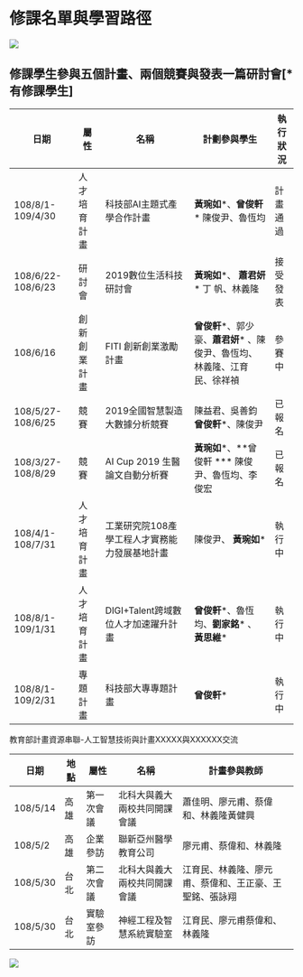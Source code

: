 修課名單與學習路徑
==
![](https://github.com/yihlonlin/Natural-Language-Processing/blob/master/image/list.jpg?raw=true)  

修課學生參與五個計畫、兩個競賽與發表一篇研討會[\*有修課學生]
--

| **日期** | **屬性** | **名稱** | **計劃參與學生** | **執行狀況** |
| --- | --- | --- | --- | --- |
| 108/8/1-109/4/30 | 人才培育計畫 | 科技部AI主題式產學合作計畫 | **黃琬如***、**曾俊軒*** 陳俊尹、魯恆均 | 計畫通過 |
| 108/6/22-108/6/23 | 研討會 | 2019數位生活科技研討會 | **黃琬如***、 **蕭君妍*** 丁  帆、林義隆 | 接受發表 |
| 108/6/16 | 創新創業計畫 | FITI 創新創業激勵計畫 | **曾俊軒***、郭少豪、**蕭君妍*** 、陳俊尹、魯恆均、林義隆、江育民、徐祥禎 | 參賽中 |
| 108/5/27-108/6/25 | 競賽 | 2019全國智慧製造大數據分析競賽 | 陳益君、吳善鈞 **曾俊軒***、陳俊尹 | 已報名 |
| 108/3/27-108/8/29 | 競賽 | AI Cup 2019 生醫論文自動分析賽 | **黃琬如***、**曾俊軒 *** 陳俊尹、魯恆均、李俊宏 | 已報名 |
| 108/4/1-108/7/31 | 人才培育計畫 | 工業研究院108產學工程人才實務能力發展基地計畫 | 陳俊尹、 **黃琬如*** | 執行中 |
| 108/8/1-109/1/31 | 人才培育計畫 | DIGI+Talent跨域數位人才加速躍升計畫 | **曾俊軒***、魯恆均、**劉家銘*** 、 **黃思維*** | 執行中 |
| 108/8/1-109/2/31 | 專題計畫 | 科技部大專專題計畫 | **曾俊軒*** | 執行中 |

教育部計畫資源串聯-人工智慧技術與計畫XXXXX與XXXXXX交流

| **日期** | **地點** | **屬性** | **名稱** | **計畫參與教師** |
| --- | --- | --- | --- | --- |
| 108/5/14 | 高雄 | 第一次會議 | 北科大與義大兩校共同開課會議 | 蕭佳明、廖元甫、蔡偉和、林義隆黃健興 |
| 108/5/2 | 高雄 | 企業參訪 | 聯新亞州醫學教育公司 | 廖元甫、蔡偉和、林義隆 |
| 108/5/30 | 台北 | 第二次會議 | 北科大與義大兩校共同開課會議 | 江育民、林義隆、廖元甫、蔡偉和、王正豪、王聖銘、張詠翔 |
| 108/5/30 | 台北 | 實驗室參訪 | 神經工程及智慧系統實驗室 | 江育民、廖元甫蔡偉和、林義隆 |
  
![](https://github.com/yihlonlin/Natural-Language-Processing/blob/master/image/image01.jpg?raw=true)  
